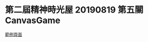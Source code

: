 # 第二屆精神時光屋 20190819 第五關 CanvasGame

[範例頁面](https://easonchang0115.github.io/TheF2E_Week5_CanvasGame/)
